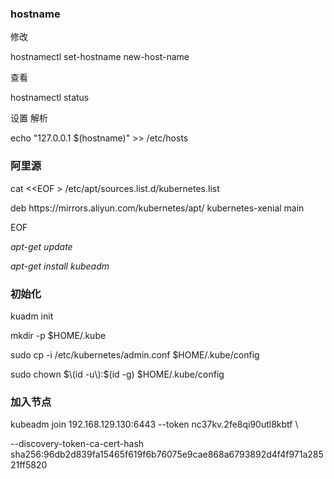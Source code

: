 ### hostname

修改

hostnamectl set-hostname new-host-name

查看

hostnamectl status

设置 解析

echo "127.0.0.1 $\(hostname\)" &gt;&gt; \/etc\/hosts

### 阿里源

cat &lt;&lt;EOF &gt; \/etc\/apt\/sources.list.d\/kubernetes.list

deb https:\/\/mirrors.aliyun.com\/kubernetes\/apt\/ kubernetes-xenial main

EOF

_apt-get update_

_apt-get install kubeadm_

### 初始化

kuadm init

mkdir -p $HOME\/.kube

sudo cp -i \/etc\/kubernetes\/admin.conf $HOME\/.kube\/config

sudo chown $\(id -u\):$\(id -g\) $HOME\/.kube\/config

### 加入节点

kubeadm join 192.168.129.130:6443 --token nc37kv.2fe8qi90utl8kbtf \

--discovery-token-ca-cert-hash sha256:96db2d839fa15465f619f6b76075e9cae868a6793892d4f4f971a28521ff5820

